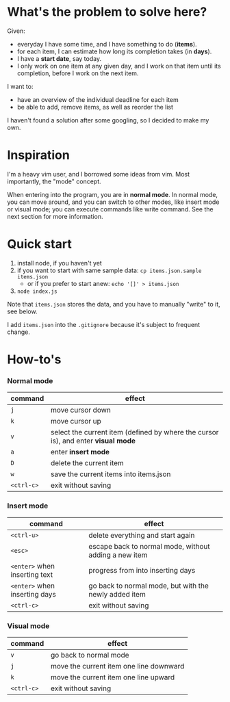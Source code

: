 What's the problem to solve here?
============

Given:

- everyday I have some time, and I have something to do (**items**).
- for each item, I can estimate how long its completion takes (in **days**).
- I have a **start date**, say today.
- I only work on one item at any given day, and I work on that item until its completion, before I
  work on the next item.

I want to:

- have an overview of the individual deadline for each item
- be able to add, remove items, as well as reorder the list

I haven't found a solution after some googling, so I decided to make my own.

Inspiration
===========

I'm a heavy vim user, and I borrowed some ideas from vim. Most importantly, the "mode" concept.

When entering into the program, you are in **normal mode**. In normal mode, you can move around, and
you can switch to other modes, like insert mode or visual mode; you can execute commands like write
command. See the next section for more information.

Quick start
=============

1. install node, if you haven't yet
2. if you want to start with same sample data: `cp items.json.sample items.json`
    - or if you prefer to start anew: `echo '[]' > items.json`
3. `node index.js`

Note that `items.json` stores the data, and you have to manually "write" to it, see below.

I add `items.json` into the `.gitignore` because it's subject to frequent change.

How-to's
========
### Normal mode

| command    |      effect      |
|----------|--------------|
| `j` | move cursor down |
| `k` | move cursor up |
| `v` | select the current item (defined by where the cursor is), and enter **visual mode**   |
| `a` | enter **insert mode** |
| `D` | delete the current item |
| `w` | save the current items into items.json |
| `<ctrl-c>` | exit without saving |

### Insert mode

| command    |      effect      |
|----------|--------------|
| `<ctrl-u>` | delete everything and start again |
| `<esc>` | escape back to normal mode, without adding a new item |
| `<enter>` when inserting text | progress from into inserting days |
| `<enter>` when inserting days | go back to normal mode, but with the newly added item |
| `<ctrl-c>` | exit without saving |

### Visual mode

| command    |      effect      |
|----------|--------------|
| `v` | go back to normal mode |
| `j` | move the current item one line downward |
| `k` | move the current item one line upward |
| `<ctrl-c>` | exit without saving |
